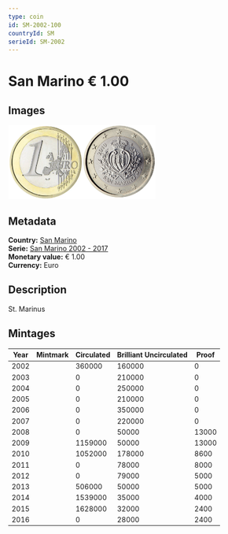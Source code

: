 ```yaml
---
type: coin
id: SM-2002-100
countryId: SM
serieId: SM-2002
---
```


# San Marino € 1.00

## Images

<img src="../../../Images/common-2002-100.webp" height="150" alt="Front image"><img src="Images/san marino-2002-100.webp" height="150" alt="Back image">

## Metadata

**Country:** [San Marino](../index.md)\
**Serie:** [San Marino 2002 - 2017](index.md)\
**Monetary value:** € 1.00\
**Currency:** Euro

## Description

St. Marinus

## Mintages

| Year | Mintmark | Circulated | Brilliant Uncirculated | Proof |
| ---- | -------- | ---------- | ---------------------- | ----- |
| 2002 |          | 360000     | 160000                 | 0     |
| 2003 |          | 0          | 210000                 | 0     |
| 2004 |          | 0          | 250000                 | 0     |
| 2005 |          | 0          | 210000                 | 0     |
| 2006 |          | 0          | 350000                 | 0     |
| 2007 |          | 0          | 220000                 | 0     |
| 2008 |          | 0          | 50000                  | 13000 |
| 2009 |          | 1159000    | 50000                  | 13000 |
| 2010 |          | 1052000    | 178000                 | 8600  |
| 2011 |          | 0          | 78000                  | 8000  |
| 2012 |          | 0          | 79000                  | 5000  |
| 2013 |          | 506000     | 50000                  | 5000  |
| 2014 |          | 1539000    | 35000                  | 4000  |
| 2015 |          | 1628000    | 32000                  | 2400  |
| 2016 |          | 0          | 28000                  | 2400  |
